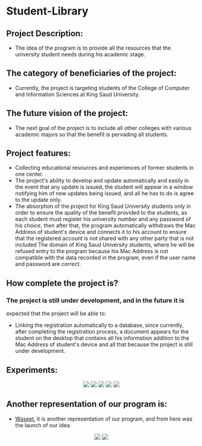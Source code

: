 # Student-Library

## Project Description:
- The idea of the program is to provide all the resources that the 
university student needs during his academic stage.

## The category of beneficiaries of the project:
- Currently, the project is targeting students of the College of 
Computer and Information Sciences at King Saud University.

## The future vision of the project:
- The next goal of the project is to include all other colleges with 
various academic majors so that the benefit is pervading all 
students.

## Project features:
- Collecting educational resources and experiences of former 
students in one center.
- The project's ability to develop and update automatically 
and easily in the event that any update is issued, the student will 
appear in a window notifying him of new updates being issued, 
and all he has to do is agree to the update only.
- The absorption of the project for King Saud University students 
only in order to ensure the quality of the benefit provided to the 
students, as each student must register his university number 
and any password of his choice, then after that, the program 
automatically withdraws the Mac Address of student's device 
and connects it to his account to ensure that the registered 
account is not shared with any other party that is not included 
The domain of King Saud University students, where he will be 
refused entry to the program because his Mac Address is not 
compatible with the data recorded in the program, even if the 
user name and password are correct.

## How complete the project is?

### The project is still under development, and in the future it is 
expected that the project will be able to:
- Linking the registration automatically to a database, 
since currently, after completing the registration 
process, a document appears for the student on the 
desktop that contains all his information addition to the 
Mac Address of student's device and all that because 
the project is still under development.

## Experiments:

<p align="center">
     <img src="https://i.imgur.com/mM2zw2v.png"/>
     <img src="https://i.imgur.com/Hg9ONV3.png"/>
     <img src="https://i.imgur.com/uCSZNAV.png"/>  
     <img src="https://i.imgur.com/0JzokxV.png"/>
     <img src="https://i.imgur.com/gQaPZru.png"/>
</p>

## Another representation of our program is:
- [Waseet](https://aboutcourse.net), it is another representation of our 
program, and from here was the launch of our idea.
 
<p align="center">
     <img src="https://i.imgur.com/1OPATfc.png"/>
     <img src="https://i.imgur.com/XqZfHM5.png"/>
</p>
